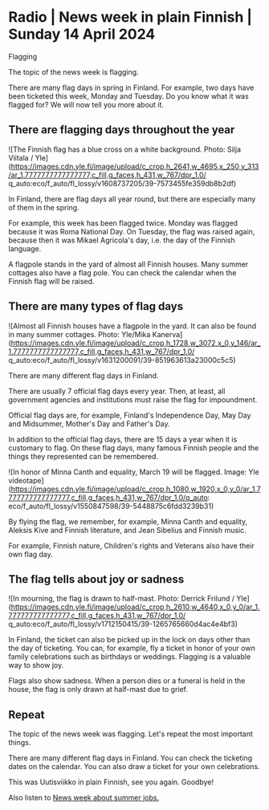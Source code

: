 # Radio \| News week in plain Finnish \| Sunday 14 April 2024

Flagging

The topic of the news week is flagging.

There are many flag days in spring in Finland. For example, two days have been ticketed this week, Monday and Tuesday. Do you know what it was flagged for? We will now tell you more about it.

## There are flagging days throughout the year

![The Finnish flag has a blue cross on a white background. Photo: Silja Viitala / Yle](https://images.cdn.yle.fi/image/upload/c_crop,h_2641,w_4695,x_250,y_313/ar_1.7777777777777777,c_fill,g_faces,h_431,w_767/dpr_1.0/ q_auto:eco/f_auto/fl_lossy/v1608737205/39-7573455fe359db8b2df)

In Finland, there are flag days all year round, but there are especially many of them in the spring.

For example, this week has been flagged twice. Monday was flagged because it was Roma National Day. On Tuesday, the flag was raised again, because then it was Mikael Agricola's day, i.e. the day of the Finnish language.

A flagpole stands in the yard of almost all Finnish houses. Many summer cottages also have a flag pole. You can check the calendar when the Finnish flag will be raised.

## There are many types of flag days

![Almost all Finnish houses have a flagpole in the yard. It can also be found in many summer cottages. Photo: Yle/Mika Kanerva](https://images.cdn.yle.fi/image/upload/c_crop,h_1728,w_3072,x_0,y_146/ar_1.7777777777777777,c_fill,g_faces,h_431,w_767/dpr_1.0/ q_auto:eco/f_auto/fl_lossy/v1631200091/39-851963613a23000c5c5)

There are many different flag days in Finland.

There are usually 7 official flag days every year. Then, at least, all government agencies and institutions must raise the flag for impoundment.

Official flag days are, for example, Finland's Independence Day, May Day and Midsummer, Mother's Day and Father's Day.

In addition to the official flag days, there are 15 days a year when it is customary to flag. On these flag days, many famous Finnish people and the things they represented can be remembered.

![In honor of Minna Canth and equality, March 19 will be flagged. Image: Yle videotape](https://images.cdn.yle.fi/image/upload/c_crop,h_1080,w_1920,x_0,y_0/ar_1.7777777777777777,c_fill,g_faces,h_431,w_767/dpr_1.0/q_auto: eco/f_auto/fl_lossy/v1550847598/39-5448875c6fdd3239b31)

By flying the flag, we remember, for example, Minna Canth and equality, Aleksis Kive and Finnish literature, and Jean Sibelius and Finnish music.

For example, Finnish nature, Children's rights and Veterans also have their own flag day.

## The flag tells about joy or sadness

![In mourning, the flag is drawn to half-mast. Photo: Derrick Frilund / Yle](https://images.cdn.yle.fi/image/upload/c_crop,h_2610,w_4640,x_0,y_0/ar_1.777777777777777,c_fill,g_faces,h_431,w_767/dpr_1.0/ q_auto:eco/f_auto/fl_lossy/v1712150415/39-1265765660d4ac4e4bf3)

In Finland, the ticket can also be picked up in the lock on days other than the day of ticketing. You can, for example, fly a ticket in honor of your own family celebrations such as birthdays or weddings. Flagging is a valuable way to show joy.

Flags also show sadness. When a person dies or a funeral is held in the house, the flag is only drawn at half-mast due to grief.

## Repeat

The topic of the news week was flagging. Let's repeat the most important things.

There are many different flag days in Finland. You can check the ticketing dates on the calendar. You can also draw a ticket for your own celebrations.

This was Uutisviikko in plain Finnish, see you again. Goodbye!

Also listen to [News week about summer jobs.](https://yle.fi/a/74-20083518)

